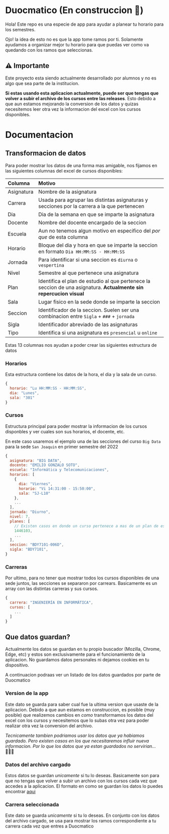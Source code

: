 # Duocmatico (En construccion 🚧)

Hola! Este repo es una especie de app para ayudar a planear tu horario para los semestres.

Ojo! la idea de esto no es que la app tome ramos por ti. Solamente ayudamos a organizar mejor tu horario para que puedas ver como va quedando con los ramos que seleccionas.

## ⚠️ Importante

Este proyecto esta siendo actualmente desarrollado por alumnos y no es algo que sea parte de la institucion.

**Si estas usando esta aplicacion actualmente, puede ser que tengas que volver a subir el archivo de los cursos entre las releases**. Esto debido a que aun estamos mejorando la conversion de los datos y quizas necesitemos leer otra vez la informacion del excel con los cursos disponibles.

# Documentacion

## Transformacion de datos

Para poder mostrar los datos de una forma mas amigable, nos fijamos en las siguientes columnas del excel de cursos disponibles:

| Columna    | Motivo                                                                                                              |
| :--------- | :------------------------------------------------------------------------------------------------------------------ |
| Asignatura | Nombre de la asignatura                                                                                             |
| Carrera    | Usada para agrupar las distintas asignaturas y secciones por la carrera a la que pertenecen                         |
| Dia        | Dia de la semana en que se imparte la asignatura                                                                    |
| Docente    | Nombre del docente encargado de la seccion                                                                          |
| Escuela    | Aun no tenemos algun motivo en especifico del _por que_ de esta columna                                             |
| Horario    | Bloque del dia y hora en que se imparte la seccion en formato `Dia HH:MM:SS - HH:MM:SS`                             |
| Jornada    | Para identificar si una seccion es `diurna` o `vespertina`                                                          |
| Nivel      | Semestre al que pertenece una asignatura                                                                            |
| Plan       | Identifica el plan de estudio al que pertenece la seccion de una asignatura. **Actualmente sin repercucion visual** |
| Sala       | Lugar fisico en la sede donde se imparte la seccion                                                                 |
| Seccion    | Identificador de la seccion. Suelen ser una combinacion entre `Sigla` + `###` + `jornada`                           |
| Sigla      | Identificador abreviado de las asignaturas                                                                          |
| Tipo       | Identifica si una asignatura es `presencial` u `online`                                                             |

Estas 13 columnas nos ayudan a poder crear las siguientes estructura de datos

### Horarios

Esta estructura contiene los datos de la hora, el dia y la sala de un curso.

```js
{
  horario: "Lu HH:MM:SS - HH:MM:SS",
  dia: "Lunes",
  sala: "301"
}
```

### Cursos

Estructura principal para poder mostrar la informacion de los cursos disponbles y ver cuales son sus horarios, el docente, etc.

En este caso usaremos el ejemplo una de las secciones del curso `Big Data` para la sede `San Joaquin` en primer semestre del 2022

```js
{
  asignatura: "BIG DATA",
  docente: "EMILIO GONZALO SOTO",
  escuela: "Informática y Telecomunicaciones",
  horarios: [
    {
      dia: "Viernes",
      horario: "Vi 14:31:00 - 15:50:00",
      sala: "SJ-L10"
    },
    ...
  ],
  jornada: "Diurno",
  nivel: 7,
  planes: [
    // Existen casos en donde un curso pertenece a mas de un plan de estudios
    1446103,
    ...
  ],
  seccion: "BDY7101-006D",
  sigla: "BDY7101",
}
```

### Carreras

Por ultimo, para no tener que mostrar todos los cursos disponibles de una sede juntos, las secciones se separaron por carrears. Basicamente es un array con las distintas carreras y sus cursos.

```js
{
  carrera: "INGENIERÍA EN INFORMÁTICA",
  cursos: [
    ...
  ]
}
```

## Que datos guardan?

Actualmente los datos se guardan en tu propio buscador (Mozilla, Chrome, Edge, etc) y estos son exclusivamente para el funcionamiento de la aplicacion. No guardamos datos personales ni dejamos cookies en tu dispositivo.

A continuacion podraas ver un listado de los datos guardados por parte de Duocmatico

### Version de la app

Este dato se guarda para saber cual fue la ultima version que usaste de la aplicacion. Debido a que aun estamos en construccion, es posible (muy posible) que realizemos cambios en _como_ transformamos los datos del excel con los cursos y necesitemos que lo subas otra vez para poder realizar otra vez la conversion del archivo.

_Tecnicamente tambien podriamos usar los datos que ya habiamos guardado. Pero existen casos en los que necesitaremos influir nueva informacion. Por lo que los datos que ya estan guardados no servirian..._ 🤷🏻‍♂️

### Datos del archivo cargado

Estos datos se guardan _unicamente_ si tu lo deseas. Basicamente son para que no tengas que volver a subir un archivo con los cursos cada vez que accedes a la aplicacion.
El formato en como se guardan los datos lo puedes encontrar [aqui](#transformacion-de-datos)

### Carrera seleccionada

Este dato se guarda _unicamente_ si tu lo deseas. En conjunto con los datos del archivo cargado, se usa para mostrar los ramos correspondiente a tu carrera cada vez que entres a Duocmatico
